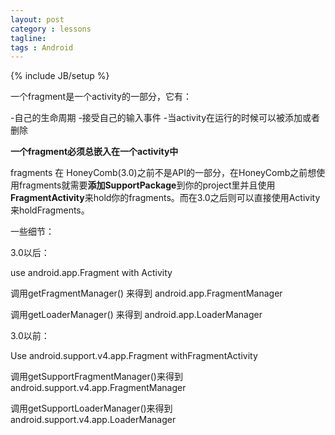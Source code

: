 ```yaml
---
layout: post
category : lessons
tagline: 
tags : Android
---
```

{% include JB/setup %}

一个fragment是一个activity的一部分，它有：

-自己的生命周期
-接受自己的输入事件
-当activity在运行的时候可以被添加或者删除

**一个fragment必须总嵌入在一个activity中**

fragments 在 HoneyComb(3.0)之前不是API的一部分，在HoneyComb之前想使用fragments就需要**添加SupportPackage**到你的project里并且使用**FragmentActivity**来hold你的fragments。而在3.0之后则可以直接使用Activity来holdFragments。

一些细节：

3.0以后：

use android.app.Fragment with Activity

调用getFragmentManager() 来得到 android.app.FragmentManager

调用getLoaderManager() 来得到 android.app.LoaderManager

3.0以前：

Use android.support.v4.app.Fragment withFragmentActivity

调用getSupportFragmentManager()来得到android.support.v4.app.FragmentManager

调用getSupportLoaderManager()来得到android.support.v4.app.LoaderManager


